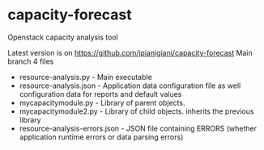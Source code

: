 # capacity-forecast
Openstack capacity analysis tool

Latest version is on
https://github.com/jpianigiani/capacity-forecast
Main branch
4 files

- resource-analysis.py - Main executable
- resource-analysis.json - Application data configuration file as well configuration data for reports and default values
- mycapacitymodule.py - Library of parent objects. 
- mycapacitymodule2.py - Library of child objects. inherits the previous library 
- resource-analysis-errors.json - JSON file containing ERRORS (whether application runtime errors or data parsing errors)


